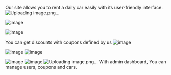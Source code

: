Our site allows you to rent a daily car easily with its user-friendly interface.
![Uploading image.png…]()

![image](https://github.com/tahaglbz/RentCar_Project/assets/134064381/b7f09c06-1cd6-4d03-8ce5-c0508370e35a)

![image](https://github.com/tahaglbz/RentCar_Project/assets/134064381/0e1d43f3-a405-40f5-b139-29be277451c9)

You can get discounts with coupons defined by us
![image](https://github.com/tahaglbz/RentCar_Project/assets/134064381/e2955516-9efb-4bf1-a127-9e4ee90c30f3)

![image](https://github.com/tahaglbz/RentCar_Project/assets/134064381/c4bfd048-5a29-4e95-ac97-70f76ae6b3d3)
![image](https://github.com/tahaglbz/RentCar_Project/assets/134064381/2dcd276e-55ec-4674-b237-27f950a85ce4)

![image](https://github.com/tahaglbz/RentCar_Project/assets/134064381/0d384851-252c-4cbb-83c5-27062290f05d)
![image](https://github.com/tahaglbz/RentCar_Project/assets/134064381/72f6e68d-68ef-4888-af4d-e8ab039fa17b)
![Uploading image.png…]()
With admin dashboard, You can manage users, coupons and cars.





